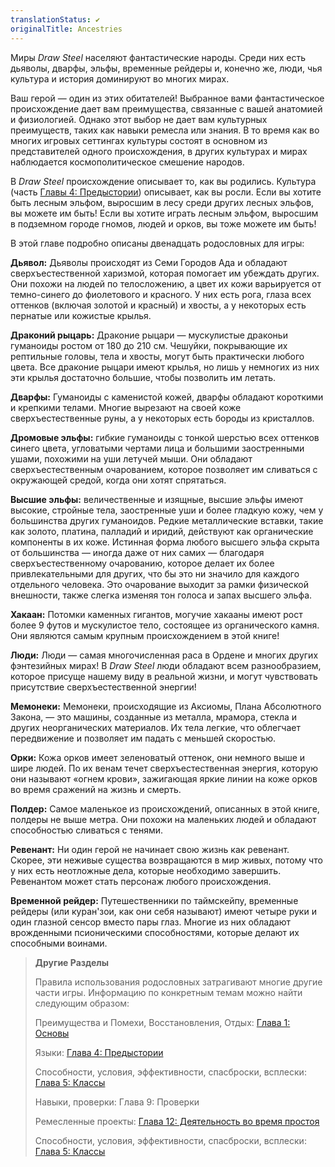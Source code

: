```yaml
---
translationStatus: ✔️
originalTitle: Ancestries
---
```


Миры *Draw Steel* населяют фантастические народы. Среди них есть дьяволы, дварфы, эльфы, временные рейдеры и, конечно же, люди, чья культура и история доминируют во многих мирах.

Ваш герой — один из этих обитателей! Выбранное вами фантастическое происхождение дает вам преимущества, связанные с вашей анатомией и физиологией. Однако этот выбор не дает вам культурных преимуществ, таких как навыки ремесла или знания. В то время как во многих игровых сеттингах культуры состоят в основном из представителей одного происхождения, в других культурах и мирах наблюдается космополитическое смешение народов.

В *Draw Steel* происхождение описывает то, как вы родились. Культура (часть [Главы 4: Предыстории](#page-67-0)) описывает, как вы росли. Если вы хотите быть лесным эльфом, выросшим в лесу среди других лесных эльфов, вы можете им быть! Если вы хотите играть лесным эльфом, выросшим в подземном городе гномов, людей и орков, вы тоже можете им быть!

В этой главе подробно описаны двенадцать родословных для игры:

**Дьявол:** Дьяволы происходят из Семи Городов Ада и обладают сверхъестественной харизмой, которая помогает им убеждать других. Они похожи на людей по телосложению, а цвет их кожи варьируется от темно-синего до фиолетового и красного. У них есть рога, глаза всех оттенков (включая золотой и красный) и хвосты, а у некоторых есть пернатые или кожистые крылья.

**Драконий рыцарь:** Драконие рыцари — мускулистые драконьи гуманоиды ростом от 180 до 210 см. Чешуйки, покрывающие их рептильные головы, тела и хвосты, могут быть практически любого цвета. Все драконие рыцари имеют крылья, но лишь у немногих из них эти крылья достаточно большие, чтобы позволить им летать.

**Дварфы:** Гуманоиды с каменистой кожей, дварфы обладают короткими и крепкими телами. Многие вырезают на своей коже сверхъестественные руны, а у некоторых есть бороды из кристаллов.

**Дромовые эльфы:** гибкие гуманоиды с тонкой шерстью всех оттенков синего цвета, угловатыми чертами лица и большими заостренными ушами, похожими на уши летучей мыши. Они обладают сверхъестественным очарованием, которое позволяет им сливаться с окружающей средой, когда они хотят спрятаться.

**Высшие эльфы:** величественные и изящные, высшие эльфы имеют высокие, стройные тела, заостренные уши и более гладкую кожу, чем у большинства других гуманоидов. Редкие металлические вставки, такие как золото, платина, палладий и иридий, действуют как органические компоненты в их коже. Истинная форма любого высшего эльфа скрыта от большинства — иногда даже от них самих — благодаря сверхъестественному очарованию, которое делает их более привлекательными для других, что бы это ни значило для каждого отдельного человека. Это очарование выходит за рамки физической внешности, также слегка изменяя тон голоса и запах высшего эльфа.

**Хакаан:** Потомки каменных гигантов, могучие хакааны имеют рост более 9 футов и мускулистое тело, состоящее из органического камня. Они являются самым крупным происхождением в этой книге!

**Люди:** Люди — самая многочисленная раса в Ордене и многих других фэнтезийных мирах! В *Draw Steel* люди обладают всем разнообразием, которое присуще нашему виду в реальной жизни, и могут чувствовать присутствие сверхъестественной энергии!

**Мемонеки:** Мемонеки, происходящие из Аксиомы, Плана Абсолютного Закона, — это машины, созданные из металла, мрамора, стекла и других неорганических материалов. Их тела легкие, что облегчает передвижение и позволяет им падать с меньшей скоростью.

**Орки:** Кожа орков имеет зеленоватый оттенок, они немного выше и шире людей. По их венам течет сверхъестественная энергия, которую они называют «огнем крови», зажигающая яркие линии на коже орков во время сражений на жизнь и смерть.

**Полдер:** Самое маленькое из происхождений, описанных в этой книге, полдеры не выше метра. Они похожи на маленьких людей и обладают способностью сливаться с тенями.

**Ревенант:** Ни один герой не начинает свою жизнь как ревенант. Скорее, эти неживые существа возвращаются в мир живых, потому что у них есть неотложные дела, которые необходимо завершить. Ревенантом может стать персонаж любого происхождения.

**Временной рейдер:** Путешественники по таймскейпу, временные рейдеры (или куран'зои, как они себя называют) имеют четыре руки и один глазной сенсор вместо пары глаз. Многие из них обладают врожденными псионическими способностями, которые делают их способными воинами.

> **Другие Разделы**
>
> Правила использования родословных затрагивают многие другие части игры. Информацию по конкретным темам можно найти следующим образом:
>
> Преимущества и Помехи, Восстановления, Отдых: [Глава 1: Основы](#page-17-3)
>
> Языки: [Глава 4: Предыстории](#page-67-0)
>
> Способности, условия, эффективности, спасброски, всплески: [Глава 5: Классы](#page-83-2)
>
> Навыки, проверки: Глава 9: Проверки
>
> Ремесленные проекты: [Глава 12: Деятельность во время простоя](#page-307-2)
>
> Способности, условия, эффективности, спасброски, всплески: [Глава 5: Классы](#page-83-2)